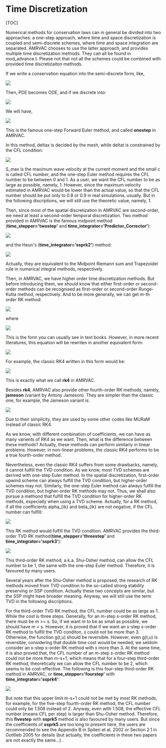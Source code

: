 # Time Discretization

[TOC]

Numerical methods for conservation laws can in general be divided into two approaches: a one-step approach, where time and space discretization is coupled and semi-discrete schemes, where time and space integration are separated. AMRVAC chooses to use the latter approach, and provides multiple time discretization methods. They can all be found in mod_advance.t. Please not that not all the schemes could be combined with provided time discretizaiton methods.

If we write a conservation equation into the semi-discrete form, like,

![](figmovdir/td_eq_01.png)

Then, PDE becomes ODE, and if we discrete into: 

![](figmovdir/td_eq_02.png)

We will have,

![](figmovdir/td_eq_03.png)

This is the famous one-step Forward Euler method, and called **onestep** in AMRVAC.

In this method, deltax is decided by the mesh, while deltat is constrained by the CFL condition:

![](figmovdir/td_eq_04.png)

S_max is the maximum wave velocity at the current moment and the small c is called CFL number, and the one-step Euler method requires the CFL number to be between 0 and 1.
As a user, we want the CFL number to be as large as possible, namely, 1.
However, since the maximum velocity estimated in AMRVAC would be lower than the actual value, so that the CFL number should be put only to 0.8 or 0.9 in real simulations, usually.
But in the following discriptions, we will still use the theoretic value, namely, 1.

Then, since most of the spatial discretization in AMRVAC are second-order, we need at least a second-order temporal discretization. Two method provided in AMRVAC is the famous midpoint method (**time_stepper='twostep'** and **time_integrator='Predictor_Corrector'**):

![](figmovdir/td_eq_05.png)

and the Heun's (**time_integrator='ssprk2'**) method:

![](figmovdir/td_eq_06.png)

Actually, they are equivalent to the Midpoint Riemann sum and Trapezoidel rule in numerical integral methods, respectively.

Then, in AMRVAC, we have higher order time discretization methods.
But before introducing them, we should know that either first-order or second-order methods can be recognised as first-order or second-order Runge-Kutta method, respectively. And to be more generally, we can get *m*-th order RK method:

![](figmovdir/td_eq_07.png)

where

![](figmovdir/td_eq_08.png)

This is the form you can usually see in text books. However, in more recent literatures, this equation will be rewriten in another equivalent form:

![](figmovdir/td_eq_09.png)

For example, the classic RK4 written in this form would be:

![](figmovdir/td_eq_10.png)

This is exactly what we call **rk4** in AMRVAC.

Besides **rk4**, AMRVAC also provide other fourth-order RK methods, namely, **jameson** (variant by Antony Jameson). They are simpler than the classic one, for example, the Jameson variant is:

![](figmovdir/td_eq_11.png)

Due to their simplicity, they are used by some other codes like MURaM instead of classic RK4.

As we know, with different combination of coefficients, we can have as many varients of RK4 as we want.
Then, what is the difference between these methods?
Actually, these methods can perform similarly in linear problems.
However, in non-linear problems, the classic RK4 performs to be a true fourth-order method.

Nevertheless, even the classic RK4 suffers from some drawbacks, namely, it cannot fulfill the TVD condition.
As we know, most TVD schemes are derived with one-step Euler method.
In the spatial discretization, first-order upwind scheme can always fulfill the TVD condition, but higher-order schemes may not.
Similarly, the one-step Euler method can always fulfill the TVD condition, but higher-order RK methods may not.
Thus, we shall also pursue a methond that fulfill the TVD condition for higher-order RK methods, especially when using a TVD scheme.
Actually, for a RK method, if all the coefficients alpha_{ik} and beta_{ik} are not negative, if the CFL number can fulfill:

![](figmovdir/td_eq_12.png)

This RK method would fulfill the TVD condition.
AMRVAC provides the third-order TVD RK method(**time_stepper='threestep'** and **time_integrator='ssprk3'**):

![](figmovdir/td_eq_13.png)

This third-order RK method, a.k.a. Shu-Osher method, can allow the CFL number to be 1, the same with the one-step Euler method.
Therefore, it is favoured by many users.

Several years after the Shu-Osher method is proposed, the research of RK methods moved from TVD condition to the so-called strong stability preserving or SSP condition.
Actually these two concepts are similar, but the SSP might have broader meaning.
Anyway, we will still use the term TVD in the following discriptions.

For the third-order TVD RK method, the CFL number could be as large as 1.
While the cost is three steps. Generally, for an *m*-step *s*-order RK method, there must be m >= s.
So, if we want *m* to be as small as possible, we should have m = s.
However, it is proved that if we want an *s*-step *s*-order RK method to fulfill the TVD conditon, *s* could not be more than 3. Otherwise, the function g(t,u) should be reversible. However, even g(t,u) is reversible, considering that double time cost would be needed, we seldom consider an *s*-step *s*-order RK method with *s* more than 3. At the same time, it is also proved that, the CFL number of an *m*-step *s*-order RK method could not be more than m-s+1, which means that for a four-step third-order RK method, theoretically we can allow the CFL number to be 2, which seems to be cost-effective. The following is this four-step third-order RK method in AMRVAC, or **time_stepper='fourstep'** with **time_integrator='ssprk4'**:

![](figmovdir/td_eq_14.png)

But note that this upper limit m-s+1 could not be met by most RK methods, for example, for the five-step fourth-order RK method, the CFL number could only be 1.508 instead of 2. Anyway, even with 1.508, the effective CFL number (means CFL per step) is larger than Shu-Osher method. Therefore, this **fivestep** with **ssprk5** method is also favoured by many users. But since the coefficients of **ssprk5** are too long to present here, the users are recommended to see the Appendix B in Spiteri et al. 2002 or Section 2.1 in Gottlieb 2005 for details (but actually, the coefficients in these two papers are not exactly the same...) .
